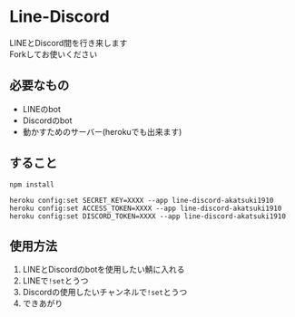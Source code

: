 # Line-Discord

LINEとDiscord間を行き来します  
Forkしてお使いください

## 必要なもの
- LINEのbot
- Discordのbot
- 動かすためのサーバー(herokuでも出来ます)

## すること
```
npm install

heroku config:set SECRET_KEY=XXXX --app line-discord-akatsuki1910
heroku config:set ACCESS_TOKEN=XXXX --app line-discord-akatsuki1910
heroku config:set DISCORD_TOKEN=XXXX --app line-discord-akatsuki1910
```

## 使用方法
1. LINEとDiscordのbotを使用したい鯖に入れる
2. LINEで```!set```とうつ
3. Discordの使用したいチャンネルで```!set```とうつ
4. できあがり
